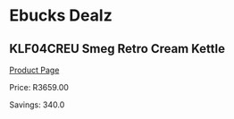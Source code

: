
# Ebucks Dealz
## KLF04CREU Smeg Retro Cream Kettle
[Product Page](https://www.ebucks.com/web/shop/productSelected.do?prodId=1074851915&catId=1158501552)

Price: R3659.00

Savings: 340.0


	